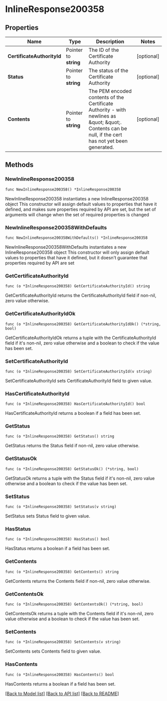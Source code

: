 # InlineResponse200358

## Properties

Name | Type | Description | Notes
------------ | ------------- | ------------- | -------------
**CertificateAuthorityId** | Pointer to **string** | The ID of the Certificate Authority | [optional] 
**Status** | Pointer to **string** | The status of the Certificate Authority | [optional] 
**Contents** | Pointer to **string** | The PEM encoded contents of the Certificate Authority - with newlines as \&quot; \&quot;. Contents can be null, if the cert has not yet been generated. | [optional] 

## Methods

### NewInlineResponse200358

`func NewInlineResponse200358() *InlineResponse200358`

NewInlineResponse200358 instantiates a new InlineResponse200358 object
This constructor will assign default values to properties that have it defined,
and makes sure properties required by API are set, but the set of arguments
will change when the set of required properties is changed

### NewInlineResponse200358WithDefaults

`func NewInlineResponse200358WithDefaults() *InlineResponse200358`

NewInlineResponse200358WithDefaults instantiates a new InlineResponse200358 object
This constructor will only assign default values to properties that have it defined,
but it doesn't guarantee that properties required by API are set

### GetCertificateAuthorityId

`func (o *InlineResponse200358) GetCertificateAuthorityId() string`

GetCertificateAuthorityId returns the CertificateAuthorityId field if non-nil, zero value otherwise.

### GetCertificateAuthorityIdOk

`func (o *InlineResponse200358) GetCertificateAuthorityIdOk() (*string, bool)`

GetCertificateAuthorityIdOk returns a tuple with the CertificateAuthorityId field if it's non-nil, zero value otherwise
and a boolean to check if the value has been set.

### SetCertificateAuthorityId

`func (o *InlineResponse200358) SetCertificateAuthorityId(v string)`

SetCertificateAuthorityId sets CertificateAuthorityId field to given value.

### HasCertificateAuthorityId

`func (o *InlineResponse200358) HasCertificateAuthorityId() bool`

HasCertificateAuthorityId returns a boolean if a field has been set.

### GetStatus

`func (o *InlineResponse200358) GetStatus() string`

GetStatus returns the Status field if non-nil, zero value otherwise.

### GetStatusOk

`func (o *InlineResponse200358) GetStatusOk() (*string, bool)`

GetStatusOk returns a tuple with the Status field if it's non-nil, zero value otherwise
and a boolean to check if the value has been set.

### SetStatus

`func (o *InlineResponse200358) SetStatus(v string)`

SetStatus sets Status field to given value.

### HasStatus

`func (o *InlineResponse200358) HasStatus() bool`

HasStatus returns a boolean if a field has been set.

### GetContents

`func (o *InlineResponse200358) GetContents() string`

GetContents returns the Contents field if non-nil, zero value otherwise.

### GetContentsOk

`func (o *InlineResponse200358) GetContentsOk() (*string, bool)`

GetContentsOk returns a tuple with the Contents field if it's non-nil, zero value otherwise
and a boolean to check if the value has been set.

### SetContents

`func (o *InlineResponse200358) SetContents(v string)`

SetContents sets Contents field to given value.

### HasContents

`func (o *InlineResponse200358) HasContents() bool`

HasContents returns a boolean if a field has been set.


[[Back to Model list]](../README.md#documentation-for-models) [[Back to API list]](../README.md#documentation-for-api-endpoints) [[Back to README]](../README.md)


